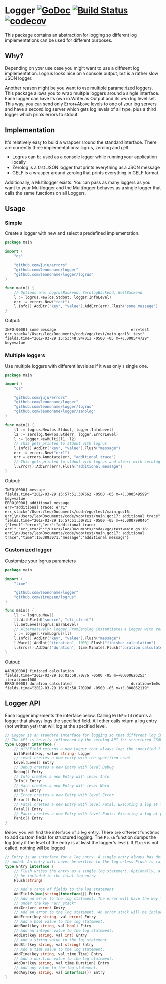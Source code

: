 # Logger [![GoDoc](https://godoc.org/github.com/leononame/logger?status.svg)](https://godoc.org/github.com/leononame/logger) [![Build Status](https://cloud.drone.io/api/badges/leononame/logger/status.svg)](https://cloud.drone.io/leononame/logger) [![codecov](https://codecov.io/gh/leononame/logger/branch/master/graph/badge.svg)](https://codecov.io/gh/leononame/logger)

This package contains an abstraction for logging so different log implementations can be used for different purposes.

## Why?

Depending on your use case you might want to use a different log implementation. Logrus looks nice on a console output, but is a rather slow JSON logger.   

Another reason might be you want to use multiple parametrized loggers. This package allows you to wrap multiple loggers around a single interface. Each logger can have its own io.Writer as Output and its own log level set. This way, you can send only Error+Above levels to one of your log servers and have a second log server which gets log levels of all type, plus a third logger which prints errors to stdout.

## Implementation

It's relatively easy to build a wrapper around the standard interface. There are currently three implementations: logrus, zerolog and gelf.

- Logrus can be used as a console logger while running your application locally
- Zerolog is a fast JSON logger that prints everything as a JSON message
- GELF is a wrapper around zerolog that prints everything in GELF format.

Additionally, a Multilogger exists. You can pass as many loggers as you want to your Multilogger and the Multilogger behaves as a single logger that calls the same functions on all Loggers.

## Usage

### Simple

Create a logger with new and select a predefined implementation.

```go
package main

import (
	"os"

	"github.com/juju/errors"
	"github.com/leononame/logger"
	"github.com/leononame/logger/logrus"
)

func main() {
	// Options are: LogrusBackend, ZerologBackend, GelfBackend
	l := logrus.New(os.Stdout, logger.InfoLevel)
	err := errors.New("test")
	l.Info().AddStr("key", "value").AddErr(err).Flush("some message")
}
```

Output:

```
INFO[0000] some message                                  err=test err_stack="/Users/leo/Documents/code/vgo/test/main.go:13: test" fields.time="2019-03-29 15:53:48.947011 -0500 -05 m=+0.000544729" key=value
```

### Multiple loggers

Use multiple loggers with different levels as if it was only a single one.

```go
package main

import (
	"os"

	"github.com/juju/errors"
	"github.com/leononame/logger"
	"github.com/leononame/logger/logrus"
	"github.com/leononame/logger/zerolog"
)

func main() {
	l1 := logrus.New(os.Stdout, logger.InfoLevel)
	l2 := zerolog.New(os.Stderr, logger.ErrorLevel)
	l := logger.NewMulti(l1, l2)
	// This gets printed to stdout with logrus
	l.Info().AddStr("key", "value").Flush("message")
	err := errors.New("err1")
	err = errors.Annotate(err, "additional trace")
	// This gets printed to stdout with logrus and stderr with zerolog
	l.Error().AddErr(err).Flush("additional message")
}
```

Output:

```
INFO[0000] message                                       fields.time="2019-03-29 15:57:51.307562 -0500 -05 m=+0.000549599" key=value
ERRO[0000] additional message                            err="additional trace: err1" err_stack="/Users/leo/Documents/code/vgo/test/main.go:16: err1\n/Users/leo/Documents/code/vgo/test/main.go:17: additional trace" fields.time="2019-03-29 15:57:51.307811 -0500 -05 m=+0.000799046"
{"level":"error","err":"additional trace: err1","err_stack":"/Users/leo/Documents/code/vgo/test/main.go:16: err1\n/Users/leo/Documents/code/vgo/test/main.go:17: additional trace","time":1553893071,"message":"additional message"}
```


### Customized logger

Customize your logrus parameters

```go
package main

import (
	"time"

	"github.com/leononame/logger"
	"github.com/sirupsen/logrus"
)

func main() {
	ll := logrus.New()
	ll.WithField("source", "cli_client")
	ll.SetLevel(logrus.WarnLevel)
	// Alternatively: logger.FromZerolog instantiates a Logger with zerolog implementation
	l := logger.FromLogrus(ll)
	l.Info().AddStr("key", "value").Flush("message")
	l.Warn().AddInt("iteration", 1000).Flush("finished calculation")
	l.Error().AddDur("duration", time.Minute).Flush("duration calculated")
}
```

Output:

```
WARN[0000] finished calculation                          fields.time="2019-03-29 16:02:58.70876 -0500 -05 m=+0.000626253" iteration=1000
ERRO[0000] duration calculated                           duration=1m0s fields.time="2019-03-29 16:02:58.708996 -0500 -05 m=+0.000862119"
```

## Logger API

Each logger implements the interface below. Calling `WithField` returns a logger that always logs the specified field. All other calls return a log entry (not written yet) that will log at the specified level.

```go
// Logger is an standard interface for logging so that different log implementations can be wrapped around.
// The API is heavily influenced by the zerolog API for structured JSON logging
type Logger interface {
	// WithField returns a new Logger that always logs the specified field
	WithField(key, value string) Logger
	// Level creates a new Entry with the specified Level
	Level(Level) Entry
	// Debug creates a new Entry with level Debug
	Debug() Entry
	// Info creates a new Entry with level Info
	Info() Entry
	// Warn creates a new Entry with level Warn
	Warn() Entry
	// Error creates a new Entry with level Error
	Error() Entry
	// Fatal creates a new Entry with level Fatal. Executing a log at fatal level exits the application with exit code 1.
	Fatal() Entry
	// Panic creates a new Entry with level Panic. Executing a log at panic level will call panic().
	Panic() Entry
}
```

Below you will find the interface of a log entry. There are different functinos to add custom fields for structured logging. The `Flush` function dumps the log (only if the level of the entry is at least the logger's level). If `Flush` is not called, nothing will be logged

```go
// Entry is an interface for a log entry. A single entry always has defined a log level. Custom fields can be
// added. An entry will never be written to the log unless Flush is called.
type Entry interface {
	// Flush writes the entry as a single log statement. Optionally, a message can be added which will
	// be included in the final log entry
	Flush(string)

	// Add a range of fields to the log statement
	AddFields(map[string]interface{}) Entry
	// Add an error to the log statement. The error will have the key "err". An error stack will be included
	// under the key "err_stack"
	AddErr(err error) Entry
	// Add an error to the log statement. An error stack will be included under the key "${key}_stack"
	AddError(key string, val error) Entry
	// Add a bool value to the log statement.
	AddBool(key string, val bool) Entry
	// Add an integer value to the log statement.
	AddInt(key string, val int) Entry
	// Add a string value to the log statement.
	AddStr(key string, val string) Entry
	// Add a time value to the log statement.
	AddTime(key string, val time.Time) Entry
	// Add a duration value to the log statement.
	AddDur(key string, val time.Duration) Entry
	// Add any value to the log statement.
	AddAny(key string, val interface{}) Entry
}
```